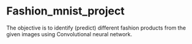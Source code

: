 # Fashion_mnist_project
The objective is to identify (predict) different fashion products from the  given images using Convolutional neural network.

